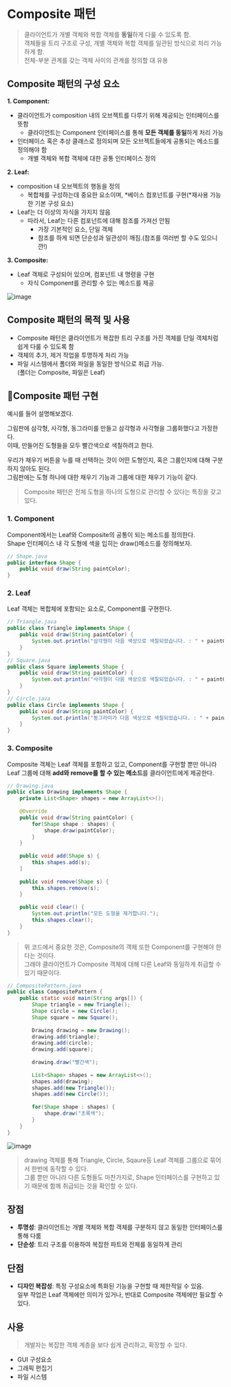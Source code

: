 # Composite 패턴
> 클라이언트가 개별 객체와 복합 객체를 **동일**하게 다룰 수 있도록 함.<br>
> 객체들을 트리 구조로 구성, 개별 객체와 복합 객체를 일관된 방식으로 처리 가능하게 함.<br>
> 전체-부분 관계를 갖는 객체 사이의 관계를 정의할 대 유용

## Composite 패턴의 구성 요소
**1. Component:**
- 클라이언트가 composition 내의 오브젝트를 다루기 위해 제공되는 인터페이스를 뜻함
    - 클라이언트는 Component 인터페이스를 통해 **모든 객체를 동일**하게 처리 가능
- 인터페이스 혹은 추상 클래스로 정의되며 모든 오브젝트들에게 공통되는 메소드를 정의해야 함
    - 개별 객체와 복합 객체에 대한 공통 인터페이스 정의<br>
    
**2. Leaf:**
- composition 내 오브젝트의 행동을 정의
  - 복합체를 구성하는데 중요한 요소이며, *베이스 컴포넌트를 구현(*재사용 가능한 기본 구성 요소)
- Leaf는 더 이상의 자식을 가지지 않음
  - 따라서, Leaf는 다른 컴포넌트에 대해 참조를 가져선 안됨
      - 가장 기본적인 요소, 단일 객체
      - 참조를 하게 되면 단순성과 일관성이 깨짐.(참조를 여러번 할 수도 있으니깐!)<br>
      
**3. Composite:**
- Leaf 객체로 구성되어 있으며, 컴포넌트 내 명령을 구현
    - 자식 Component를 관리할 수 있는 메소드를 제공 <br>

![image](https://github.com/AucSuSu/CS-study/assets/64372881/864e1c59-de3f-4a32-9296-c8121fd6b960)

## Composite 패턴의 목적 및 사용
- Composite 패턴은 클라이언트가 복잡한 트리 구조를 가진 객체를 단일 객체처럼 쉽게 다룰 수 있도록 함
- 객체의 추가, 제거 작업을 투명하게 처리 가능
- 파일 시스템에서 폴더와 파일을 동일한 방식으로 취급 가능.<br>(폴더는 Composite, 파일은 Leaf)<br>

## Composite 패턴 구현
예시를 들어 설명해보겠다.

그림판에 삼각형, 사각형, 동그라미를 만들고 삼각형과 사각형을 그룹화했다고 가정한다.<br>
이때, 만들어진 도형들을 모두 빨간색으로 색칠하려고 한다.<br>

우리가 채우기 버튼을 누를 때 선택하는 것이 어떤 도형인지, 혹은 그룹인지에 대해 구분하지 않아도 된다. <br>
그림판에는 도형 하나에 대한 채우기 기능과 그룹에 대한 채우기 기능이 같다.<br>

> Composite 패턴은 전체 도형을 하나의 도형으로 관리할 수 있다는 특징을 갖고 있다.<br>

### 1. Component
Component에서는 Leaf와 Composite의 공통이 되는 메소드를 정의한다.<br>
Shape 인터페이스 내 각 도형에 색을 입히는 draw()메소드를 정의해보자.

```java
// Shape.java
public interface Shape {
    public void draw(String paintColor);
}
```

### 2. Leaf
Leaf 객체는 복합체에 포함되는 요소로, Component를 구현한다.

```java
// Triangle.java
public class Triangle implements Shape {
    public void draw(String paintColor) {
    	System.out.println("삼각형이 다음 색상으로 색칠되었습니다. : " + paintColor);
    }
}
// Square.java
public class Square implements Shape {
    public void draw(String paintColor) {
    	System.out.println("사각형이 다음 색상으로 색칠되었습니다. : " + paintColor);
    }
}
// Circle.java
public class Circle implements Shape {
    public void draw(String paintColor) {
    	System.out.println("동그라미가 다음 색상으로 색칠되었습니다. : " + paintColor);
    }
}
```

### 3. Composite
Composite 객체는 Leaf 객체를 포함하고 있고, Component를 구현할 뿐만 아니라<br>
Leaf 그룹에 대해 **add와 remove를 할 수 있는 메소드**를 클라이언트에게 제공한다.

```java
// Drawing.java
public class Drawing implements Shape {
    private List<Shape> shapes = new ArrayList<>();
    
    @Override
    public void draw(String paintColor) {
    	for(Shape shape : shapes) {
        	shape.draw(paintColor);
        }
    }
    
    public void add(Shape s) {
    	this.shapes.add(s);
    ]
    
    public void remove(Shape s) {
    	this.shapes.remove(s);
    }
    
    public void clear() {
    	System.out.println("모든 도형을 제거합니다.");
        this.shapes.clear();
    }
}
```

> 위 코드에서 중요한 것은, Composite의 객체 또한 Component를 구현해야 한다는 것이다.<br>
> 그래야 클라이언트가 Composite 객체에 대해 다른 Leaf와 동일하게 취급할 수 있기 때문이다.

```java
// CompositePattern.java
public class CompositePattern {
    public static void main(String args[]) {
        Shape triangle = new Triangle();
        Shape circle = new Circle();
        Shape square = new Square();
        
        Drawing drawing = new Drawing();
        drawing.add(triangle);
        drawing.add(circle);
        drawing.add(square);
        
        drawing.draw("빨간색");
        
        List<Shape> shapes = new ArrayList<>();
        shapes.add(drawing);
        shapes.add(new Triangle());
        shapes.add(new Circle());
        
        for(Shape shape : shapes) {
        	shape.draw("초록색");
        }
    }
}
```

![image](https://github.com/AucSuSu/CS-study/assets/64372881/9999a3f5-e09e-483f-9874-a82162975f8e)

> drawing 객체를 통해 Triangle, Circle, Sqaure등 Leaf 객체를 그룹으로 묶어서 한번에 동작할 수 있다.<br>
> 그룹 뿐만 아니라 다른 도형들도 마찬가지로, Shape 인터페이스를 구현하고 있기 때문에 함께 취급되는 것을 확인할 수 있다.

## 장점
- **투명성**: 클라이언트는 개별 객체와 복합 객체를 구분하지 않고 동일한 인터페이스를 통해 다룸
- **단순성**: 트리 구조를 이용하여 복잡한 파트와 전체를 동일하게 관리

## 단점
- **디자인 복잡성**: 특정 구성요소에 특화된 기능을 구현할 때 제한적일 수 있음. <br>일부 작업은 Leaf 객체에만 의미가 있거나, 반대로 Composite 객체에만 필요할 수 있다.

## 사용
> 개발자는 복잡한 객체 계층을 보다 쉽게 관리하고, 확장할 수 있다.
- GUI 구성요소
- 그래픽 편집기
- 파일 시스템

